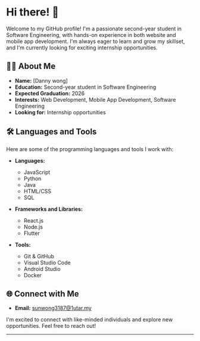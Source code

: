 # Hi there! 👋

Welcome to my GitHub profile! I'm a passionate second-year student in Software Engineering, with hands-on experience in both website and mobile app development. I'm always eager to learn and grow my skillset, and I'm currently looking for exciting internship opportunities.

## 👨‍💻 About Me

- **Name:** [Danny wong]
- **Education:** Second-year student in Software Engineering
- **Expected Graduation:** 2026
- **Interests:** Web Development, Mobile App Development, Software Engineering
- **Looking for:** Internship opportunities

## 🛠️ Languages and Tools

Here are some of the programming languages and tools I work with:

- **Languages:** 
  - JavaScript
  - Python
  - Java
  - HTML/CSS
  - SQL

- **Frameworks and Libraries:**
  - React.js
  - Node.js
  - Flutter
 
- **Tools:**
  - Git & GitHub
  - Visual Studio Code
  - Android Studio
  - Docker


## 🌐 Connect with Me

- **Email:** sunwong3187@1utar.my


I'm excited to connect with like-minded individuals and explore new opportunities. Feel free to reach out!

---




